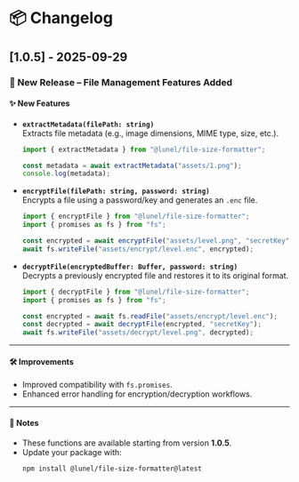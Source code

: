 # 📦 Changelog

## [1.0.5] - 2025-09-29  
### 🚀 New Release – File Management Features Added  

#### ✨ New Features  
- **`extractMetadata(filePath: string)`**  
  Extracts file metadata (e.g., image dimensions, MIME type, size, etc.).  
  ```ts
  import { extractMetadata } from "@lunel/file-size-formatter";

  const metadata = await extractMetadata("assets/1.png");
  console.log(metadata);
  ```

- **`encryptFile(filePath: string, password: string)`**  
  Encrypts a file using a password/key and generates an `.enc` file.  
  ```ts
  import { encryptFile } from "@lunel/file-size-formatter";
  import { promises as fs } from "fs";

  const encrypted = await encryptFile("assets/level.png", "secretKey");
  await fs.writeFile("assets/encrypt/level.enc", encrypted);
  ```

- **`decryptFile(encryptedBuffer: Buffer, password: string)`**  
  Decrypts a previously encrypted file and restores it to its original format.  
  ```ts
  import { decryptFile } from "@lunel/file-size-formatter";
  import { promises as fs } from "fs";

  const encrypted = await fs.readFile("assets/encrypt/level.enc");
  const decrypted = await decryptFile(encrypted, "secretKey");
  await fs.writeFile("assets/decrypt/level.png", decrypted);
  ```

---

#### 🛠️ Improvements  
- Improved compatibility with `fs.promises`.  
- Enhanced error handling for encryption/decryption workflows.  

---

#### 📌 Notes  
- These functions are available starting from version **1.0.5**.  
- Update your package with:  
  ```sh
  npm install @lunel/file-size-formatter@latest
  ```
